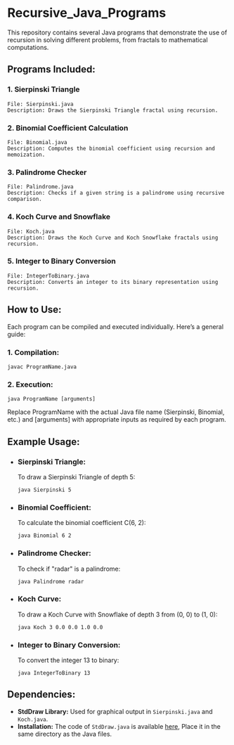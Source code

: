 # Recursive_Java_Programs
This repository contains several Java programs that demonstrate the use of recursion in solving different problems, from fractals to mathematical computations.

## Programs Included:
  ### 1. Sierpinski Triangle
    File: Sierpinski.java
    Description: Draws the Sierpinski Triangle fractal using recursion.
  ### 2. Binomial Coefficient Calculation
    File: Binomial.java
    Description: Computes the binomial coefficient using recursion and memoization.
  ### 3. Palindrome Checker
    File: Palindrome.java
    Description: Checks if a given string is a palindrome using recursive comparison.
  ### 4. Koch Curve and Snowflake
    File: Koch.java
    Description: Draws the Koch Curve and Koch Snowflake fractals using recursion.
  ### 5. Integer to Binary Conversion
    File: IntegerToBinary.java
    Description: Converts an integer to its binary representation using recursion.

## How to Use:
Each program can be compiled and executed individually. Here’s a general guide:

### 1. Compilation:
    javac ProgramName.java
### 2. Execution:
    java ProgramName [arguments]
  
  Replace ProgramName with the actual Java file name (Sierpinski, Binomial, etc.) and [arguments] with appropriate inputs as required by each program.


## Example Usage:
- ### Sierpinski Triangle:
  To draw a Sierpinski Triangle of depth 5:  

      java Sierpinski 5

- ### Binomial Coefficient:
  To calculate the binomial coefficient C(6, 2):

      java Binomial 6 2

- ### Palindrome Checker:
  To check if "radar" is a palindrome:

      java Palindrome radar
  
- ### Koch Curve:
  To draw a Koch Curve with Snowflake of depth 3 from (0, 0) to (1, 0):
  
      java Koch 3 0.0 0.0 1.0 0.0

- ### Integer to Binary Conversion:
  To convert the integer 13 to binary:

      java IntegerToBinary 13

## Dependencies:
    
- **StdDraw Library:** Used for graphical output in `Sierpinski.java` and `Koch.java`.
- **Installation:** The code of `StdDraw.java` is available [here](https://introcs.cs.princeton.edu/java/stdlib/StdDraw.java),
                    Place it in the same directory as the Java files.



